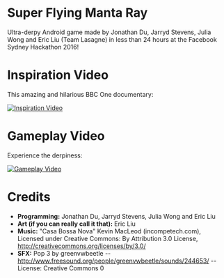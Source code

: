 # Super Flying Manta Ray
Ultra-derpy Android game made by Jonathan Du, Jarryd Stevens, Julia Wong and Eric Liu (Team Lasagne) in less than 24 hours at the Facebook Sydney Hackathon 2016!

# Inspiration Video
This amazing and hilarious BBC One documentary:

[![Inspiration Video](http://img.youtube.com/vi/oz6zOyZpYTY/0.jpg)](https://youtu.be/oz6zOyZpYTY?t=44s)

# Gameplay Video
Experience the derpiness:

[![Gameplay Video](http://img.youtube.com/vi/iMfEdzPslRA/0.jpg)](https://youtu.be/iMfEdzPslRA)


# Credits
* **Programming:** Jonathan Du, Jarryd Stevens, Julia Wong and Eric Liu
* **Art (if you can really call it that):** Eric Liu
* **Music:** "Casa Bossa Nova" Kevin MacLeod (incompetech.com), Licensed under Creative Commons: By Attribution 3.0 License, http://creativecommons.org/licenses/by/3.0/
* **SFX:** Pop 3 by greenvwbeetle -- http://www.freesound.org/people/greenvwbeetle/sounds/244653/ -- License: Creative Commons 0
